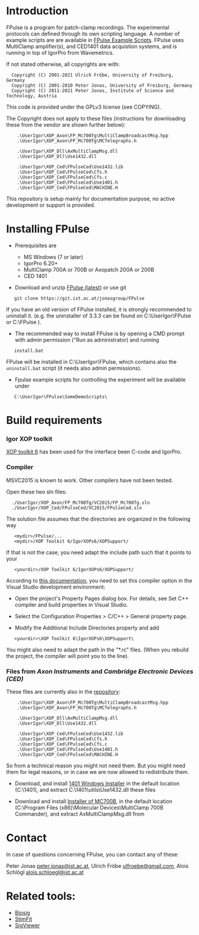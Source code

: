 # Introduction

FPulse is a program for patch-clamp recordings. The experimental protocols can defined through its own scripting language. A number of example scripts are are available in [FPulse Example Scripts](https://git.ist.ac.at/jonasgroup/FPulse/-/tree/master/UserIgor/FPulse/SomeDemoScripts). FPulse uses MultiClamp amplifier(s), and CED1401 data acquistion systems, and is running in top of IgorPro from Wavemetrics.

If not stated otherwise, all copyrights are with:

```
  Copyright (C) 2001-2021 Ulrich Fröbe, University of Freiburg, Germany
  Copyright (C) 2001-2010 Peter Jonas, University of Freiburg, Germany
  Copyright (C) 2011-2021 Peter Jonas, Institute of Science and Technology, Austria
```

This code is provided under the GPLv3 license (see COPYING).

The Copyright does not apply to these files (instructions for downloading these from the vendor are shown further below):

```
	.\UserIgor\XOP_Axon\FP_Mc700Tg\MultiClampBroadcastMsg.hpp
	.\UserIgor\XOP_Axon\FP_Mc700Tg\MCTelegraphs.h

	.\UserIgor\XOP_Dll\AxMultiClampMsg.dll
	.\UserIgor\XOP_Dll\Use1432.dll

	.\UserIgor\XOP_Ced\FPulseCed\Use1432.lib
	.\UserIgor\XOP_Ced\FPulseCed\Cfs.h
	.\UserIgor\XOP_Ced\FPulseCed\Cfs.c
	.\UserIgor\XOP_Ced\FPulseCed\Use1401.h
	.\UserIgor\XOP_Ced\FPulseCed\MACHINE.H
```

This repository is setup mainly for documentation purpose, no active development or support is provided.


# Installing FPulse
* Prerequisites are
	- MS Windows (7 or later)
	- IgorPro 6.20+
	- MultiClamp 700A or 700B  or  Axopatch 200A or 200B
	- CED 1401

* Download and unzip [FPulse (latest)](https://git.ist.ac.at/jonasgroup/FPulse/-/archive/master/FPulse-master.zip) or use git

```
   git clone https://git.ist.ac.at/jonasgroup/FPulse
```

If you have an old version of FPulse installed, it is strongly recommended to uninstall it. (e.g. the uninstaller of 3.3.3 can be found on C:\UserIgor\FPulse or C:\FPulse ).

* The recommended way to install FPulse is by opening a CMD prompt with admin permission ("Run as administrator) and running

```
   install.bat
```
FPulse will be installed in C:\UserIgor\FPulse, which contains also the ```uninstall.bat``` script (it needs also admin permissions).


* Fpulse example scripts for controlling the experiment will be available under

```
   C:\UserIgor\FPulse\SomeDemoScripts\
```


# Build requirements

### Igor XOP toolkit

[XOP toolkit 6](https://www.wavemetrics.com/products/xoptoolkit "XOP toolkit 6") has been used for the interface been C-code and IgorPro.

[1]: https://www.wavemetrics.com/products/xoptoolkit "XOP toolkit"


### Compiler
   MSVC2015 is known to work. Other compilers have not been tested.


Open these two sln files:

```
  ./UserIgor/XOP_Axon/FP_Mc700Tg/VC2015/FP_Mc700Tg.sln
  ./UserIgor/XOP_Ced/FPulseCed/VC2015/FPulseCed.sln
```

The solution file assumes that the directories are organized in the following way

```
   <mydir>/FPulse/...
   <mydir>/XOP Toolkit 6/IgorXOPs6/XOPSupport/
```

If that is not the case, you need adapt the include path such that it points to your

```
   <yourdir>/XOP Toolkit 6/IgorXOPs6/XOPSupport/
```


According to [this documentation](https://docs.microsoft.com/en-us/cpp/build/reference/i-additional-include-directories?view=msvc-160), you need to set this compiler option in the Visual Studio development environment:

- Open the project's Property Pages dialog box. For details, see Set C++ compiler and build properties in Visual Studio.

- Select the Configuration Properties > C/C++ > General property page.

- Modify the Additional Include Directories property and add 
```
   <yourdir>\XOP Toolkit 6\IgorXOPs6\XOPSupport\
```

You might also need to adapt the path in the "*.rc" files. (When you rebuild the project, the compiler will point you to the line). 

### Files from _Axon Instruments_ and _Cambridge Electronic Devices (CED)_

These files are currently also in the [repository](https://git.ist.ac.at/jonasgroup/FPulse/-/tree/master):

```
	.\UserIgor\XOP_Axon\FP_Mc700Tg\MultiClampBroadcastMsg.hpp
	.\UserIgor\XOP_Axon\FP_Mc700Tg\MCTelegraphs.h

	.\UserIgor\XOP_Dll\AxMultiClampMsg.dll
	.\UserIgor\XOP_Dll\Use1432.dll

	.\UserIgor\XOP_Ced\FPulseCed\Use1432.lib
	.\UserIgor\XOP_Ced\FPulseCed\Cfs.h
	.\UserIgor\XOP_Ced\FPulseCed\Cfs.c
	.\UserIgor\XOP_Ced\FPulseCed\Use1401.h
	.\UserIgor\XOP_Ced\FPulseCed\MACHINE.H
```

So from a technical reason you might not need them. But you might need them for legal reasons, or in case we are now allowed to redistribute them.

* Download, and install [1401 Windows Installer](http://ced.co.uk/files/winsupp.exe) in the default location (C:\1401\), and extract C:\1401\utils\Use1432.dll these files

* Download and install [Installer of MC700B](http://axograph.com/installers/MultiClamp_2_1_0_16.exe), in the default location (C:\Program Files (x86)\Molecular Devices\MultiClamp 700B Commander), and extract AxMultiClampMsg.dll from



# Contact
In case of questions concerning FPulse, you can contact any of these: 

  Peter Jonas <peter.jonas@ist.ac.at>,
  Ulrich Fröbe <ulfroebe@gmail.com>,
  Alois Schlögl <alois.schloegl@ist.ac.at>


# Related tools:
* [Biosig](https://biosig.sourceforge.io/)
* [StimFit](http://stimfit.org)
* [SigViewer](https://github.com/cbrnr/sigviewer)



